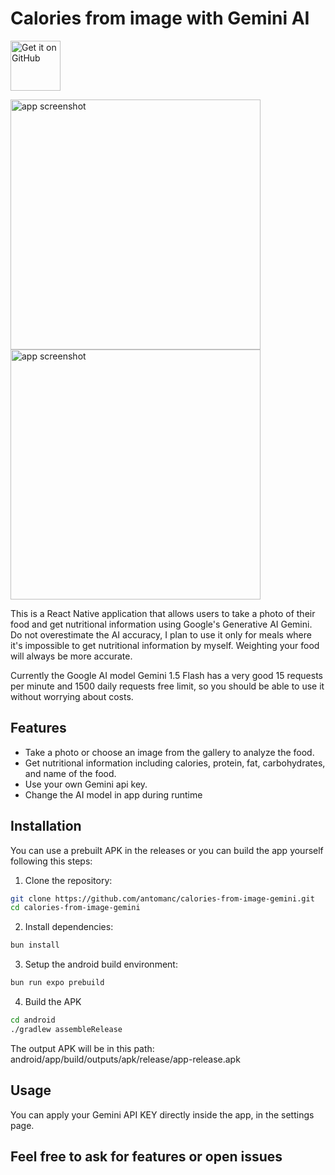 # Calories from image with Gemini AI
[<img src="https://github.com/machiav3lli/oandbackupx/blob/034b226cea5c1b30eb4f6a6f313e4dadcbb0ece4/badge_github.png" alt="Get it on GitHub" height="80">](https://github.com/antomanc/calories-from-image-gemini/releases/latest)

<img src="https://github.com/user-attachments/assets/f7d24ef1-a33c-4377-9c6b-26807f893bbe" alt="app screenshot" height="400">
<img src="https://github.com/user-attachments/assets/e73d1d46-471d-4c75-a30f-b03143896a81" alt="app screenshot" height="400">

This is a React Native application that allows users to take a photo of their food and get nutritional information using Google's Generative AI Gemini.
Do not overestimate the AI accuracy, I plan to use it only for meals where it's impossible to get nutritional information by myself. Weighting your food will always be more accurate.

Currently the Google AI model Gemini 1.5 Flash has a very good 15 requests per minute and 1500 daily requests free limit, so you should be able to use it without worrying about costs.

## Features

- Take a photo or choose an image from the gallery to analyze the food.
- Get nutritional information including calories, protein, fat, carbohydrates, and name of the food.
- Use your own Gemini api key.
- Change the AI model in app during runtime

## Installation

You can use a prebuilt APK in the releases or you can build the app yourself following this steps:

1. Clone the repository:

```sh
git clone https://github.com/antomanc/calories-from-image-gemini.git
cd calories-from-image-gemini 
```

2. Install dependencies:

```sh
bun install
```

3. Setup the android build environment:

```sh
bun run expo prebuild
```

4. Build the APK

```sh
cd android
./gradlew assembleRelease
```
The output APK will be in this path:
android/app/build/outputs/apk/release/app-release.apk

## Usage
You can apply your Gemini API KEY directly inside the app, in the settings page.

## Feel free to ask for features or open issues
